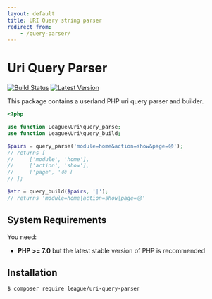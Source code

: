 ```yaml
---
layout: default
title: URI Query string parser
redirect_from:
    - /query-parser/
---
```


Uri Query Parser
=======

[![Build Status](https://img.shields.io/travis/thephpleague/uri-query-parser/master.svg?style=flat-square)](https://travis-ci.org/thephpleague/uri-query-parser)
[![Latest Version](https://img.shields.io/github/release/thephpleague/uri-query-parser.svg?style=flat-square)](https://github.com/thephpleague/uri-query-parser/releases)

This package contains a userland PHP uri query parser and builder.

```php
<?php

use function League\Uri\query_parse;
use function League\Uri\query_build;

$pairs = query_parse('module=home&action=show&page=😓');
// returns [
//     ['module', 'home'],
//     ['action', 'show'],
//     ['page', '😓']
// ];

$str = query_build($pairs, '|');
// returns 'module=home|action=show|page=😓'
```

System Requirements
-------

You need:

- **PHP >= 7.0** but the latest stable version of PHP is recommended

Installation
--------

```bash
$ composer require league/uri-query-parser
```